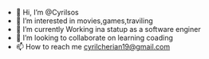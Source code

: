 - 👋 Hi, I’m @Cyrilsos
- 👀 I’m interested in movies,games,traviling
- 🌱 I’m currently Working ina statup as a software enginer
- 💞️ I’m looking to collaborate on learning coading
- 📫 How to reach me cyrilcherian19@gmail.com

<!---
Cyrilsos/Cyrilsos is a ✨ special ✨ repository because its `README.md` (this file) appears on your GitHub profile.
You can click the Preview link to take a look at your changes.
--->
